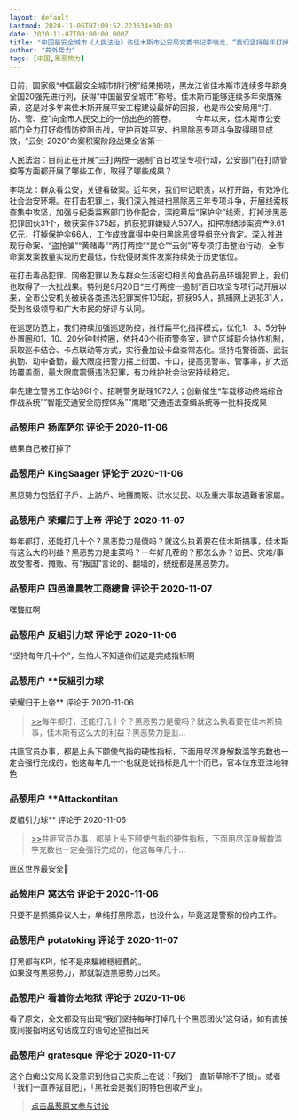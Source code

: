```yaml
---
layout: default
Lastmod: 2020-11-06T07:09:52.223634+00:00
date: 2020-11-07T00:00:00.000Z
title: "中国最安全城市《人民法治》访佳木斯市公安局党委书记李晓龙，“我们坚持每年打掉几十个黑恶团伙”。"
author: "井外势力"
tags: [中国,黑恶势力]
---
```


日前，国家级“中国最安全城市排行榜”结果揭晓，黑龙江省佳木斯市连续多年跻身全国20强先进行列，获得“中国最安全城市”称号。佳木斯市能够连续多年荣膺殊荣，这是对多年来佳木斯开展平安工程建设最好的回报，也是市公安局用“打、防、管、控”向全市人民交上的一份出色的答卷。  　　今年以来，佳木斯市公安部门全力打好疫情防控阻击战，守护百姓平安、扫黑除恶专项斗争取得明显成效，“云剑-2020”命案积案阶段战果全省第一   
  
人民法治：目前正在开展“三打两控一遏制”百日攻坚专项行动，公安部门在打防管控等方面都开展了哪些工作，取得了哪些成果？  　　  
  
李晓龙：群众看公安，关键看破案。近年来，我们牢记职责，以打开路，有效净化社会治安环境。在打击犯罪上，我们深入推进扫黑除恶三年专项斗争，开展线索核查集中攻坚，加强与纪委监察部门协作配合，深挖幕后“保护伞”线索，打掉涉黑恶犯罪团伙31个，破获案件375起，抓获犯罪嫌疑人507人，扣押冻结涉案资产9.61亿元，打掉保护伞66人，工作成效赢得中央扫黑除恶督导组充分肯定。深入推进现行命案、“盗抢骗”“黄赌毒”“两打两控”“昆仑”“云剑”等专项打击整治行动，全市命案发案数量实现历史最低，传统侵财案件发案持续处于历史低位。  　　  
  
在打击毒品犯罪、网络犯罪以及与群众生活密切相关的食品药品环境犯罪上，我们也取得了一大批战果。特别是9月20日“三打两控一遏制”百日攻坚专项行动开展以来，全市公安机关破获各类违法犯罪案件105起，抓获95人，抓捕网上逃犯31人，受到各级领导和广大市民的好评与认同。   
  
在巡逻防范上，我们持续加强巡逻防控，推行扁平化指挥模式，优化1、3、5分钟处置圈和1、10、20分钟封控圈，依托40个街面警务室，建立区域联合协作机制，采取巡卡结合、卡点联动等方式，实行叠加设卡盘查常态化。坚持屯警街面、武装执勤、动中备勤，最大限度把警力摆上街面、卡口，提高见警率、管事率，扩大巡防覆盖面，最大限度震慑违法犯罪，有力维护社会治安持续稳定。  
  
率先建立警务工作站961个、招聘警务助理1072人；创新催生“车载移动终端综合作战系统”“智能交通安全防控体系”“鹰眼”交通违法查缉系统等一批科技成果

            
### 品葱用户 **扬库萨尔** 评论于 2020-11-06
        
结果自己被打掉了
        


            
### 品葱用户 **KingSaager** 评论于 2020-11-06
        
黑惡勢力包括釘子戶、上訪戶、地攤商販、洪水災民、以及重大事故遇難者家屬。
        


            
### 品葱用户 **荣耀归于上帝** 评论于 2020-11-07
        
每年都打，还能打几十个？黑恶势力是傻吗？就这么执着要在佳木斯搞事，佳木斯有这么大的利益？黑恶势力是韭菜吗？一年好几茬的？那怎么办？访民、灾难/事故受害者、摊贩、有“叛国”言论的、翻墙的，统统都是黑恶势力。
        


            
### 品葱用户 **四邑漁農牧工商總會** 评论于 2020-11-07
        
嘿聾肛啊
        


            
### 品葱用户 **反組引力球** 评论于 2020-11-06
        
“坚持每年几十个”，生怕人不知道你们这是完成指标啊
        


            
### 品葱用户 **反組引力球 
荣耀归于上帝** 评论于 2020-11-06
        
> [\>>]( "/article/item_id-536284#")每年都打，还能打几十个？黑恶势力是傻吗？就这么执着要在佳木斯搞事，佳木斯有这么大的利益？黑恶势力是韭...

  
共匪官员办事，都是上头下颐使气指的硬性指标，下面用尽浑身解数滥竽充数也一定会强行完成的，他这每年几十个也就是说指标是几十个而已，官本位东亚洼地特色
        


            
### 品葱用户 **Attackontitan 
反組引力球** 评论于 2020-11-06
        
> [\>>]( "/article/item_id-536291#")共匪官员办事，都是上头下颐使气指的硬性指标，下面用尽浑身解数滥竽充数也一定会强行完成的，他这每年几十...

  
匪区世界最安全🤣
        


            
### 品葱用户 **窝达令** 评论于 2020-11-06
        
只要不是抓捕异议人士，单纯打黑除恶，也没什么，毕竟这是警察的份内工作。
        


            
### 品葱用户 **potatoking** 评论于 2020-11-07
        
打黑都有KPI，怕不是來騙維穩經費的。  
如果沒有黑惡勢力，那就製造黑惡勢力出來。
        


            
### 品葱用户 **看着你去地狱** 评论于 2020-11-06
        
看了原文，全文都没有出现“我们坚持每年打掉几十个黑恶团伙”这句话，如有直接或间接指明这句话成立的语句还望指出来
        


            
### 品葱用户 **gratesque** 评论于 2020-11-07
        
这个白痴公安局长没意识到他自己实质上在说：「我们一直斩草除不了根」。或者「我们一直养寇自肥」，「黑社会是我们的特色创收产业」。
        






> [点击品葱原文参与讨论](https://pincong.rocks/article/25950)

